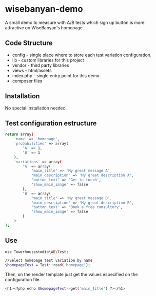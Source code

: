 wisebanyan-demo
=========

A small demo to measure with A/B tests which sign up button is more attractive on WiseBanyan's homepage.


Code Structure
-----------

* config - single place where to store each test variation configuration.
* lib - custom libraries for this project
* vendor - third party libraries
* views - html/assets
* index.php - single entry point for this demo
* composer files

Installation
--------------

No special installation needed.

Test configuration estructure
--------------

```sh
return array(
    'name' => 'homepage',
    'probabilities' => array(
        'A' => 1,
        'B' => 1
    ),
    'variations' => array(
        'A' => array(
            'main_title' => 'My great message A',
            'main_description' => 'My great description A',
            'button_text' => 'Get in touch',
            'show_main_image' => false
        ),
        'B' => array(
            'main_title' => 'My great message B',
            'main_description' => 'My great description B',
            'button_text' => 'Book a free consultory',
            'show_main_image' => false
        )
    )
);
```

Use
--------------

```sh
use Towerhousestudio\AB\Test;

//Select homepage test variation by name
$homepageTest = Test::read('homepage');

```

Then, on the render template just get the values especified on the configuration file.

```sh
<h1><?php echo $homepageTest->get('main_title') ?></h1>
```